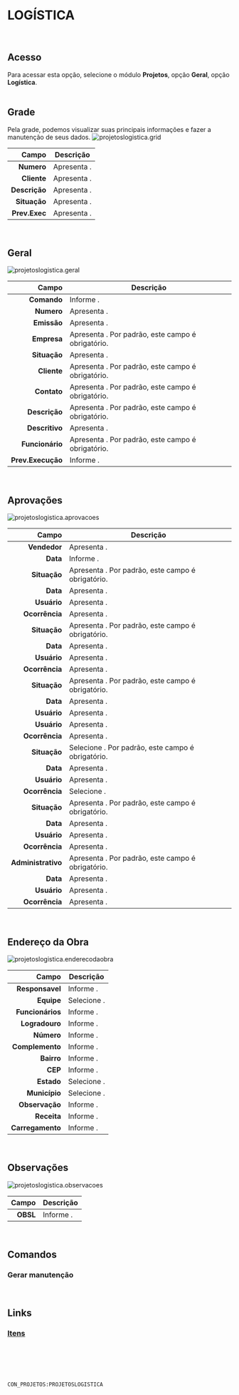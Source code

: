 # LOGÍSTICA
<br>

## Acesso
Para acessar esta opção, selecione o módulo **Projetos**, opção **Geral**, opção **Logística**.
<br>
<br>

## Grade
Pela grade, podemos visualizar suas principais informações e fazer a manutenção de seus dados.
![projetoslogistica.grid](https://raw.githubusercontent.com/netforcews/docs-erp/master/projetos/imagens/projetoslogistica.grid.png)

Campo | Descrição
--:|---
**Numero** | Apresenta .
**Cliente** | Apresenta .
**Descrição** | Apresenta .
**Situação** | Apresenta .
**Prev.Exec** | Apresenta .
<br>

## Geral
![projetoslogistica.geral](https://raw.githubusercontent.com/netforcews/docs-erp/master/projetos/imagens/projetoslogistica.geral.png)

Campo | Descrição
--:|---
**Comando** | Informe .
**Numero** | Apresenta .
**Emissão** | Apresenta .
**Empresa** | Apresenta . Por padrão, este campo é obrigatório.
**Situação** | Apresenta .
**Cliente** | Apresenta . Por padrão, este campo é obrigatório.
**Contato** | Apresenta . Por padrão, este campo é obrigatório.
**Descrição** | Apresenta . Por padrão, este campo é obrigatório.
**Descritivo** | Apresenta .
**Funcionário** | Apresenta . Por padrão, este campo é obrigatório.
**Prev.Execução** | Informe .
<br>

## Aprovações
![projetoslogistica.aprovacoes](https://raw.githubusercontent.com/netforcews/docs-erp/master/projetos/imagens/projetoslogistica.aprovacoes.png)

Campo | Descrição
--:|---
**Vendedor** | Apresenta .
**Data** | Informe .
**Situação** | Apresenta . Por padrão, este campo é obrigatório.
**Data** | Apresenta .
**Usuário** | Apresenta .
**Ocorrência** | Apresenta .
**Situação** | Apresenta . Por padrão, este campo é obrigatório.
**Data** | Apresenta .
**Usuário** | Apresenta .
**Ocorrência** | Apresenta .
**Situação** | Apresenta . Por padrão, este campo é obrigatório.
**Data** | Apresenta .
**Usuário** | Apresenta .
**Usuário** | Apresenta .
**Ocorrência** | Apresenta .
**Situação** | Selecione . Por padrão, este campo é obrigatório.
**Data** | Apresenta .
**Usuário** | Apresenta .
**Ocorrência** | Selecione .
**Situação** | Apresenta . Por padrão, este campo é obrigatório.
**Data** | Apresenta .
**Usuário** | Apresenta .
**Ocorrência** | Apresenta .
**Administrativo** | Apresenta . Por padrão, este campo é obrigatório.
**Data** | Apresenta .
**Usuário** | Apresenta .
**Ocorrência** | Apresenta .
<br>

## Endereço da Obra
![projetoslogistica.enderecodaobra](https://raw.githubusercontent.com/netforcews/docs-erp/master/projetos/imagens/projetoslogistica.enderecodaobra.png)

Campo | Descrição
--:|---
**Responsavel** | Informe .
**Equipe** | Selecione .
**Funcionários** | Informe .
**Logradouro** | Informe .
**Número** | Informe .
**Complemento** | Informe .
**Bairro** | Informe .
**CEP** | Informe .
**Estado** | Selecione .
**Município** | Selecione .
**Observação** | Informe .
**Receita** | Informe .
**Carregamento** | Informe .
<br>

## Observações
![projetoslogistica.observacoes](https://raw.githubusercontent.com/netforcews/docs-erp/master/projetos/imagens/projetoslogistica.observacoes.png)

Campo | Descrição
--:|---
**OBSL** | Informe .
<br>

## Comandos
### Gerar manutenção
<br>

## Links
### [Itens](/geral/projetoitens.md)
<br>
<br>
<br>
<br>

```CON_PROJETOS:PROJETOSLOGISTICA```
